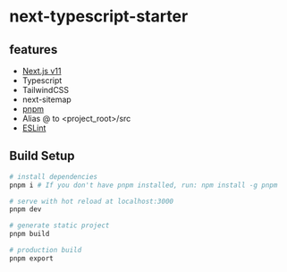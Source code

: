 # next-typescript-starter

## features

- [Next.js v11](https://nextjs.org/blog/next-11)
- Typescript
- TailwindCSS
- next-sitemap
- [pnpm](https://pnpm.io/ja/)
- Alias @ to <project_root>/src
- [ESLint](https://nextjs.org/docs/basic-features/eslint)

## Build Setup

```bash
# install dependencies
pnpm i # If you don't have pnpm installed, run: npm install -g pnpm

# serve with hot reload at localhost:3000
pnpm dev

# generate static project
pnpm build

# production build
pnpm export
```
